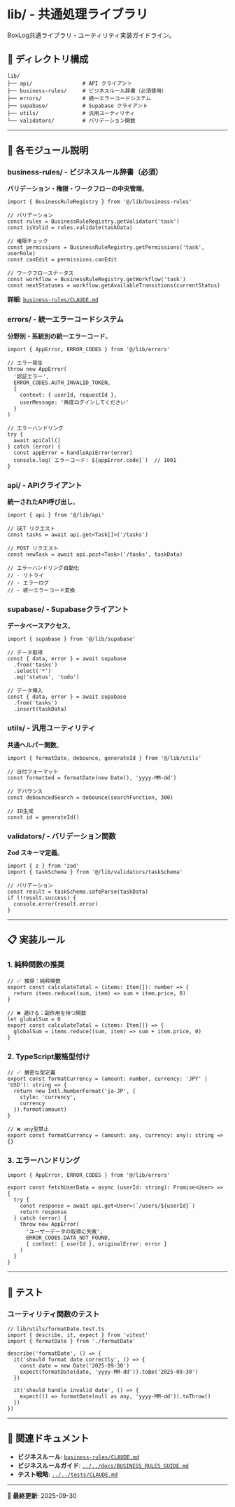# lib/ - 共通処理ライブラリ

BoxLog共通ライブラリ・ユーティリティ実装ガイドライン。

## 📁 ディレクトリ構成

```
lib/
├── api/                # API クライアント
├── business-rules/     # ビジネスルール辞書（必須使用）
├── errors/             # 統一エラーコードシステム
├── supabase/           # Supabase クライアント
├── utils/              # 汎用ユーティリティ
└── validators/         # バリデーション関数
```

---

## 🎯 各モジュール説明

### business-rules/ - ビジネスルール辞書（必須）
**バリデーション・権限・ワークフローの中央管理**。

```tsx
import { BusinessRuleRegistry } from '@/lib/business-rules'

// バリデーション
const rules = BusinessRuleRegistry.getValidator('task')
const isValid = rules.validate(taskData)

// 権限チェック
const permissions = BusinessRuleRegistry.getPermissions('task', userRole)
const canEdit = permissions.canEdit

// ワークフローステータス
const workflow = BusinessRuleRegistry.getWorkflow('task')
const nextStatuses = workflow.getAvailableTransitions(currentStatus)
```

**詳細**: [`business-rules/CLAUDE.md`](./business-rules/CLAUDE.md)

### errors/ - 統一エラーコードシステム
**分野別・系統別の統一エラーコード**。

```tsx
import { AppError, ERROR_CODES } from '@/lib/errors'

// エラー発生
throw new AppError(
  '認証エラー',
  ERROR_CODES.AUTH_INVALID_TOKEN,
  {
    context: { userId, requestId },
    userMessage: '再度ログインしてください'
  }
)

// エラーハンドリング
try {
  await apiCall()
} catch (error) {
  const appError = handleApiError(error)
  console.log(`エラーコード: ${appError.code}`)  // 1001
}
```

### api/ - APIクライアント
**統一されたAPI呼び出し**。

```tsx
import { api } from '@/lib/api'

// GET リクエスト
const tasks = await api.get<Task[]>('/tasks')

// POST リクエスト
const newTask = await api.post<Task>('/tasks', taskData)

// エラーハンドリング自動化
// - リトライ
// - エラーログ
// - 統一エラーコード変換
```

### supabase/ - Supabaseクライアント
**データベースアクセス**。

```tsx
import { supabase } from '@/lib/supabase'

// データ取得
const { data, error } = await supabase
  .from('tasks')
  .select('*')
  .eq('status', 'todo')

// データ挿入
const { data, error } = await supabase
  .from('tasks')
  .insert(taskData)
```

### utils/ - 汎用ユーティリティ
**共通ヘルパー関数**。

```tsx
import { formatDate, debounce, generateId } from '@/lib/utils'

// 日付フォーマット
const formatted = formatDate(new Date(), 'yyyy-MM-dd')

// デバウンス
const debouncedSearch = debounce(searchFunction, 300)

// ID生成
const id = generateId()
```

### validators/ - バリデーション関数
**Zod スキーマ定義**。

```tsx
import { z } from 'zod'
import { taskSchema } from '@/lib/validators/taskSchema'

// バリデーション
const result = taskSchema.safeParse(taskData)
if (!result.success) {
  console.error(result.error)
}
```

---

## 📋 実装ルール

### 1. 純粋関数の推奨
```tsx
// ✅ 推奨：純粋関数
export const calculateTotal = (items: Item[]): number => {
  return items.reduce((sum, item) => sum + item.price, 0)
}

// ❌ 避ける：副作用を持つ関数
let globalSum = 0
export const calculateTotal = (items: Item[]) => {
  globalSum = items.reduce((sum, item) => sum + item.price, 0)
}
```

### 2. TypeScript厳格型付け
```tsx
// ✅ 厳密な型定義
export const formatCurrency = (amount: number, currency: 'JPY' | 'USD'): string => {
  return new Intl.NumberFormat('ja-JP', {
    style: 'currency',
    currency
  }).format(amount)
}

// ❌ any型禁止
export const formatCurrency = (amount: any, currency: any): string => {}
```

### 3. エラーハンドリング
```tsx
import { AppError, ERROR_CODES } from '@/lib/errors'

export const fetchUserData = async (userId: string): Promise<User> => {
  try {
    const response = await api.get<User>(`/users/${userId}`)
    return response
  } catch (error) {
    throw new AppError(
      'ユーザーデータの取得に失敗',
      ERROR_CODES.DATA_NOT_FOUND,
      { context: { userId }, originalError: error }
    )
  }
}
```

---

## 🧪 テスト

### ユーティリティ関数のテスト
```tsx
// lib/utils/formatDate.test.ts
import { describe, it, expect } from 'vitest'
import { formatDate } from './formatDate'

describe('formatDate', () => {
  it('should format date correctly', () => {
    const date = new Date('2025-09-30')
    expect(formatDate(date, 'yyyy-MM-dd')).toBe('2025-09-30')
  })

  it('should handle invalid date', () => {
    expect(() => formatDate(null as any, 'yyyy-MM-dd')).toThrow()
  })
})
```

---

## 🔗 関連ドキュメント

- **ビジネスルール**: [`business-rules/CLAUDE.md`](./business-rules/CLAUDE.md)
- **ビジネスルールガイド**: [`../../docs/BUSINESS_RULES_GUIDE.md`](../../docs/BUSINESS_RULES_GUIDE.md)
- **テスト戦略**: [`../../tests/CLAUDE.md`](../../tests/CLAUDE.md)

---

**📖 最終更新**: 2025-09-30